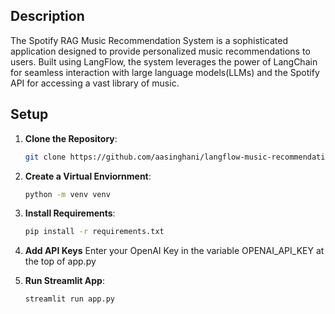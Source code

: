 ## Description
The Spotify RAG Music Recommendation System is a sophisticated application designed to provide personalized music recommendations to users. Built using LangFlow, the system leverages the power of LangChain for seamless interaction with large language models(LLMs) and the Spotify API for accessing a vast library of music.




## Setup

1. **Clone the Repository**:
   ```bash
   git clone https://github.com/aasinghani/langflow-music-recommendation

2. **Create a Virtual Enviornment**:
   ```bash
   python -m venv venv

3. **Install Requirements**:
   ```bash
   pip install -r requirements.txt

4. **Add API Keys**
   Enter your OpenAI Key in the variable OPENAI_API_KEY at the top of app.py

4. **Run Streamlit App**:
   ```bash
   streamlit run app.py
